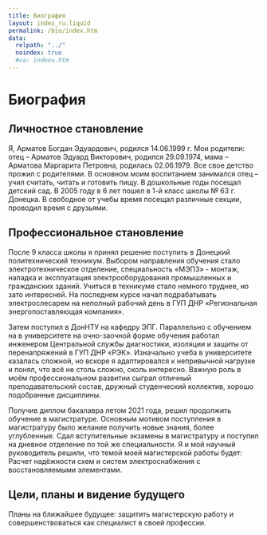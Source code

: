 ```yaml
---
title: Биография
layout: index_ru.liquid
permalink: /bio/index.htm
data:
  relpath: "../"
  noindex: true
  #ua: indexu.htm
---
```

# Биография

## Личностное становление

Я, Арматов Богдан Эдуардович, родился 14.06.1999 г. Мои родители: отец – Арматов Эдуард Викторович, родился 29.09.1974, мама – Арматова Маргарита Петровна, родилась 02.06.1979. Все свое детство прожил с родителями. В основном моим воспитанием занимался отец – учил считать, читать и готовить пищу. В дошкольные годы посещал детский сад. В 2005 году в 6 лет пошел в 1-й класс школы № 63 г. Донецка. В свободное от учебы время посещал различные секции, проводил время с друзьями.

## Профессиональное становление

После 9 класса школы я принял решение поступить в Донецкий политехнический техникум.  Выбором направления обучения  стало электротехническое отделение, специальность «МЭПЗ» - монтаж, наладка и эксплуатация электрооборудования промышленных и гражданских зданий. Учиться в техникуме стало немного труднее, но зато интересней.  На последнем курсе начал подрабатывать электрослесарем  на неполный рабочий день в ГУП ДНР «Региональная энергопоставляющая компания».

Затем поступил в ДонНТУ на кафедру ЭПГ. Параллельно с обучением на в университете на очно-заочной форме обучения работал инженером Центральной службы диагностики, изоляции и защиты от перенапряжений в ГУП ДНР «РЭК». Изначально учеба в университете казалась сложной, но вскоре я адаптировался к непривычной нагрузке и понял, что всё не столь сложно, сколь интересно. Важную роль в моём профессиональном развитии сыграл отличный преподавательский состав, дружный студенческий коллектив, хорошо подобранные дисциплины.

Получив диплом бакалавра летом 2021 года, решил продолжить обучение в магистратуре. Основным мотивом поступления в магистратуру было желание получить новые знания, более углубленные. Сдал вступительные экзамены в магистратуру и поступил на дневное отделение по той же специальности. Я и мой научный руководитель решили, что темой моей магистерской работы будет: Расчет надёжности схем и систем электроснабжения с восстановляемыми элементами.

## Цели, планы и видение будущего

Планы на ближайшее будущее: защитить магистерскую работу и совершенствоваться как специалист в своей профессии.
